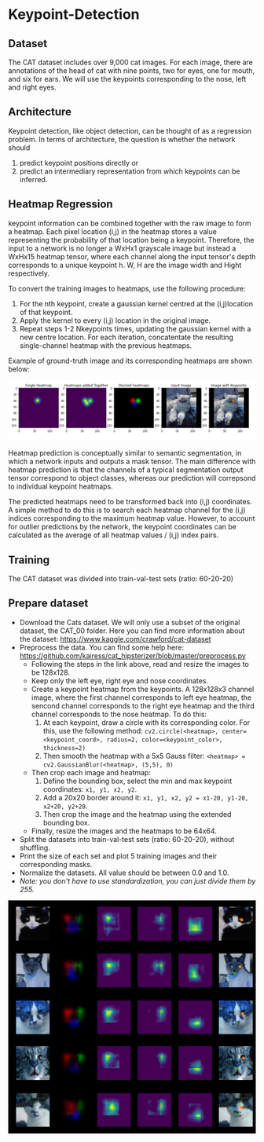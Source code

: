 # Keypoint-Detection

## Dataset

The CAT dataset includes over 9,000 cat images. For each image, there are annotations of the head of cat with nine points, two for eyes, one for mouth, and six for ears. We will use the keypoints corresponding to the nose, left and right eyes.

## Architecture

Keypoint detection, like object detection, can be thought of as a regression problem. In terms of architecture, the question is whether the network should 
1) predict keypoint positions directly or 
2) predict an intermediary representation from which keypoints can be inferred.

## Heatmap Regression
keypoint information can be combined together with the raw image to form a heatmap. Each pixel location (i,j) in the heatmap stores a value representing the probability of that location being a keypoint. Therefore, the input to a network is no longer a WxHx1 grayscale image but instead a WxHx15 heatmap tensor, where each channel along the input tensor's depth corresponds to a unique keypoint h. W, H are the image width and Hight respectively.

To convert the training images to heatmaps, use the following procedure:

1) For the nth keypoint, create a gaussian kernel centred at the (i,j)location of that keypoint.
2) Apply the kernel to every (i,j) location in the original image.
3) Repeat steps 1-2 Nkeypoints times, updating the gaussian kernel with a new centre location. For each iteration, concatentate the resulting single-channel heatmap with the previous heatmaps.

Example of ground-truth image and its corresponding heatmaps are shown below:


![plot](https://github.com/SaraFattouh/Keypoint-Detection/blob/main/Heatmap%20sample.png)

Heatmap prediction is conceptually similar to semantic segmentation, in which a network inputs and outputs a mask tensor. The main difference with heatmap prediction is that the channels of a typical segmentation output tensor correspond to object classes, whereas our prediction will correpsond to individual keypoint heatmaps.

The predicted heatmaps need to be transformed back into (i,j) coordinates. A simple method to do this is to search each heatmap channel for the (i,j) indices corresponding to the maximum heatmap value. However, to account for outlier predictions by the network, the keypoint coordinates can be calculated as the  average of all heatmap values / (i,j) index pairs.

## Training
The CAT dataset was divided into train-val-test sets (ratio: 60-20-20)

## Prepare dataset

* Download the Cats dataset. We will only use a subset of the original dataset, the CAT_00 folder. Here you can find more information about the dataset: https://www.kaggle.com/crawford/cat-dataset
* Preprocess the data. You can find some help here: https://github.com/kairess/cat_hipsterizer/blob/master/preprocess.py
  * Following the steps in the link above, read and resize the images to be 128x128.
  * Keep only the left eye, right eye and nose coordinates.
  * Create a keypoint heatmap from the keypoints. A 128x128x3 channel image, where the first channel corresponds to left eye heatmap, the sencond channel corresponds to the right eye heatmap and the third channel corresponds to the nose heatmap. To do this:
    1. At each keypoint, draw a circle with its corresponding color. For this, use the following method: `cv2.circle(<heatmap>, center=<keypoint_coord>, radius=2, color=<keypoint_color>, thickness=2)`
    2. Then smooth the heatmap with a 5x5 Gauss filter: `<heatmap> = cv2.GaussianBlur(<heatmap>, (5,5), 0)` 
  * Then crop each image and heatmap:
    1. Define the bounding box, select the min and max keypoint coordinates: `x1, y1, x2, y2`.
    2. Add a 20x20 border around it: `x1, y1, x2, y2 = x1-20, y1-20, x2+20, y2+20`.
    3. Then crop the image and the heatmap using the extended bounding box.  
  * Finally, resize the images and the heatmaps to be 64x64.
* Split the datasets into train-val-test sets (ratio: 60-20-20), without shuffling.
* Print the size of each set and plot 5 training images and their corresponding masks.
* Normalize the datasets. All value should be between 0.0 and 1.0. 
* *Note: you don't have to use standardization, you can just divide them by 255.*



![plot](https://github.com/SaraFattouh/Keypoint-Detection/blob/main/Keypoint%20Detection.png)
